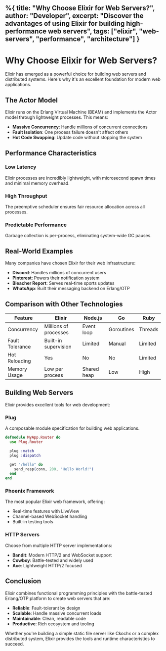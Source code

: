 %{
  title: "Why Choose Elixir for Web Servers?",
  author: "Developer",
  excerpt: "Discover the advantages of using Elixir for building high-performance web servers",
  tags: ["elixir", "web-servers", "performance", "architecture"]
}
---

# Why Choose Elixir for Web Servers?

Elixir has emerged as a powerful choice for building web servers and distributed systems. Here's why it's an excellent foundation for modern web applications.

## The Actor Model

Elixir runs on the Erlang Virtual Machine (BEAM) and implements the Actor model through lightweight processes. This means:

- **Massive Concurrency**: Handle millions of concurrent connections
- **Fault Isolation**: One process failure doesn't affect others
- **Hot Code Swapping**: Update code without stopping the system

## Performance Characteristics

### Low Latency
Elixir processes are incredibly lightweight, with microsecond spawn times and minimal memory overhead.

### High Throughput  
The preemptive scheduler ensures fair resource allocation across all processes.

### Predictable Performance
Garbage collection is per-process, eliminating system-wide GC pauses.

## Real-World Examples

Many companies have chosen Elixir for their web infrastructure:

- **Discord**: Handles millions of concurrent users
- **Pinterest**: Powers their notification system
- **Bleacher Report**: Serves real-time sports updates
- **WhatsApp**: Built their messaging backend on Erlang/OTP

## Comparison with Other Technologies

| Feature | Elixir | Node.js | Go | Ruby |
|---------|--------|---------|----|----- |
| Concurrency | Millions of processes | Event loop | Goroutines | Threads |
| Fault Tolerance | Built-in supervision | Limited | Manual | Limited |
| Hot Reloading | Yes | No | No | Limited |
| Memory Usage | Low per process | Shared heap | Low | High |

## Building Web Servers

Elixir provides excellent tools for web development:

### Plug
A composable module specification for building web applications.

```elixir
defmodule MyApp.Router do
  use Plug.Router

  plug :match
  plug :dispatch

  get "/hello" do
    send_resp(conn, 200, "Hello World!")
  end
end
```

### Phoenix Framework
The most popular Elixir web framework, offering:
- Real-time features with LiveView
- Channel-based WebSocket handling  
- Built-in testing tools

### HTTP Servers
Choose from multiple HTTP server implementations:
- **Bandit**: Modern HTTP/2 and WebSocket support
- **Cowboy**: Battle-tested and widely used
- **Ace**: Lightweight HTTP/2 focused

## Conclusion

Elixir combines functional programming principles with the battle-tested Erlang/OTP platform to create web servers that are:

- **Reliable**: Fault-tolerant by design
- **Scalable**: Handle massive concurrent loads
- **Maintainable**: Clean, readable code
- **Productive**: Rich ecosystem and tooling

Whether you're building a simple static file server like Ckochx or a complex distributed system, Elixir provides the tools and runtime characteristics to succeed.